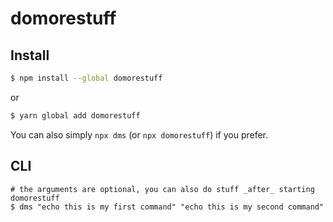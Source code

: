 # domorestuff

## Install

```bash
$ npm install --global domorestuff
```
or

```bash
$ yarn global add domorestuff
```

You can also simply `npx dms` (or `npx domorestuff`) if you prefer.

## CLI

```
# the arguments are optional, you can also do stuff _after_ starting domorestuff
$ dms "echo this is my first command" "echo this is my second command"
```


